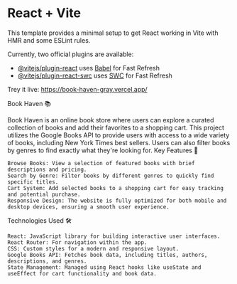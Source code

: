 # React + Vite

This template provides a minimal setup to get React working in Vite with HMR and some ESLint rules.

Currently, two official plugins are available:

- [@vitejs/plugin-react](https://github.com/vitejs/vite-plugin-react/blob/main/packages/plugin-react/README.md) uses [Babel](https://babeljs.io/) for Fast Refresh
- [@vitejs/plugin-react-swc](https://github.com/vitejs/vite-plugin-react-swc) uses [SWC](https://swc.rs/) for Fast Refresh

Trey it live: https://book-haven-gray.vercel.app/

Book Haven 📚

Book Haven is an online book store where users can explore a curated collection of books and add their favorites to a shopping cart. This project utilizes the Google Books API to provide users with access to a wide variety of books, including New York Times best sellers. Users can also filter books by genres to find exactly what they're looking for.
Key Features 🔑

    Browse Books: View a selection of featured books with brief descriptions and pricing.
    Search by Genre: Filter books by different genres to quickly find specific titles.
    Cart System: Add selected books to a shopping cart for easy tracking and potential purchase.
    Responsive Design: The website is fully optimized for both mobile and desktop devices, ensuring a smooth user experience.

Technologies Used 🛠️

    React: JavaScript library for building interactive user interfaces.
    React Router: For navigation within the app.
    CSS: Custom styles for a modern and responsive layout.
    Google Books API: Fetches book data, including titles, authors, descriptions, and genres.
    State Management: Managed using React hooks like useState and useEffect for cart functionality and book data.
